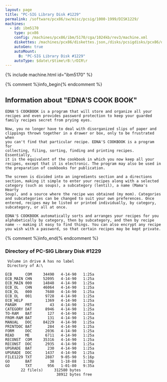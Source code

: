 ```yaml
---
layout: page
title: "PC-SIG Library Disk #1229"
permalink: /software/pcx86/sw/misc/pcsig/1000-1999/DISK1229/
machines:
  - id: ibm5170
    type: pcx86
    config: /machines/pcx86/ibm/5170/cga/1024kb/rev3/machine.xml
    diskettes: /machines/pcx86/diskettes.json,/disks/pcsigdisks/pcx86/diskettes.json
    autoGen: true
    autoMount:
      B: "PC-SIG Library Disk #1229"
    autoType: $date\r$time\rB:\rDIR\r
---
```


{% include machine.html id="ibm5170" %}

{% comment %}info_begin{% endcomment %}

## Information about "EDNA'S COOK BOOK"

    EDNA'S COOKBOOK is a program that will store and organize all your
    recipes and even provides password protection to keep your guarded
    family recipes secret from prying eyes.
    
    Now, you no longer have to deal with disorganized slips of paper and
    clippings thrown together in a drawer or box, only to be frustrated when
    you can't find that particular recipe. EDNA'S COOKBOOK is a program for
    collecting, filing, sorting, finding and printing recipes. Essentially,
    it is the equivalent of the cookbook in which you now keep all your
    recipes, except that it is electronic. The program may also be used in
    the preparation of cookbooks for publication.
    
    The screen is divided into an ingredients section and a directions
    section, making it simple to enter your recipes along with a selected
    category (such as soups), a subcategory (lentil), a name (Mama's Hearty
    Soup), and a source where the recipe was obtained (my mom). Categories
    and subcategories can be changed to suit your own preferences. Once
    entered, recipes may be listed or printed individually, by category,
    subcategory, or all at once.
    
    EDNA'S COOKBOOK automatically sorts and arranges your recipes for you
    alphabetically by category, then by subcategory, and then by recipe
    name -- making it easy to find things. You can also encrypt any recipe
    you wish with a password, so that certain recipes may be kept private.
{% comment %}info_end{% endcomment %}


### Directory of PC-SIG Library Disk #1229

     Volume in drive A has no label
     Directory of A:\

    ECB      COM     34490   4-14-90   1:25a
    ECB_MAIN CHN     52095   4-14-90   1:25a
    ECB_MAIN 000     14848   4-14-90   1:25a
    ECB_OL   CHN     46064   4-14-90   1:25a
    ECB_OL   000      7680   4-14-90   1:25a
    ECB_OL   001      9728   4-14-90   1:25a
    ECB_HELP          1369   4-14-90   1:25a
    PARAM    PRT        43   4-14-90   1:25a
    CATEGORY DAT      8946   4-14-90   1:25a
    TO-RAM   BAT       127   4-14-90   1:25a
    FROM-RAM BAT       131   4-14-90   1:25a
    MANUAL   DOC     84229   4-14-90   1:25a
    PRINTDOC BAT       284   4-14-90   1:25a
    FORM     DOC      2036   4-14-90   1:25a
    READ     ME       6711   4-14-90   1:25a
    RECONST  COM     35316   4-14-90   1:25a
    RECONST  DOC      2935   4-14-90   1:25a
    UPGRADE  BAT       230   4-14-90   1:25a
    UPGRADE  DOC      1437   4-14-90   1:25a
    FILE1229 TXT      2887   9-05-90   5:16p
    GO       BAT        38   1-18-88   1:38p
    GO       TXT       956   1-01-80   9:35a
           22 file(s)     312580 bytes
                           38912 bytes free
